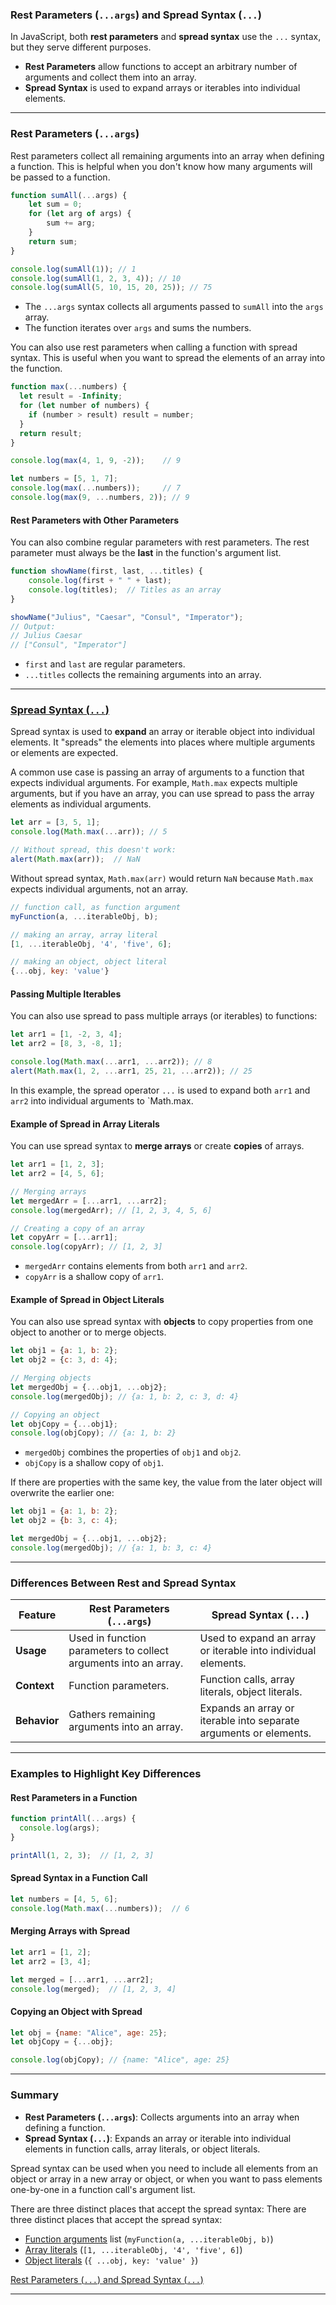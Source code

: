 

### Rest Parameters (`...args`) and Spread Syntax (`...`)

In JavaScript, both **rest parameters** and **spread syntax** use the `...` syntax, but they serve different purposes.

- **Rest Parameters** allow functions to accept an arbitrary number of arguments and collect them into an array.
- **Spread Syntax** is used to expand arrays or iterables into individual elements.

---

### Rest Parameters (`...args`)

Rest parameters collect all remaining arguments into an array when defining a function. This is helpful when you don't know how many arguments will be passed to a function.

```js
function sumAll(...args) {
	let sum = 0;
	for (let arg of args) {
		sum += arg;
	}
	return sum;
}

console.log(sumAll(1)); // 1
console.log(sumAll(1, 2, 3, 4)); // 10
console.log(sumAll(5, 10, 15, 20, 25)); // 75
```

- The `...args` syntax collects all arguments passed to `sumAll` into the `args` array.
- The function iterates over `args` and sums the numbers.


You can also use rest parameters when calling a function with spread syntax. This is useful when you want to spread the elements of an array into the function.

```js
function max(...numbers) {
  let result = -Infinity;
  for (let number of numbers) {
    if (number > result) result = number;
  }
  return result;
}

console.log(max(4, 1, 9, -2));    // 9

let numbers = [5, 1, 7];
console.log(max(...numbers));     // 7
console.log(max(9, ...numbers, 2)); // 9
```

#### Rest Parameters with Other Parameters

You can also combine regular parameters with rest parameters. The rest parameter must always be the **last** in the function's argument list.

```js
function showName(first, last, ...titles) {
	console.log(first + " " + last);
	console.log(titles);  // Titles as an array
}

showName("Julius", "Caesar", "Consul", "Imperator");
// Output:
// Julius Caesar
// ["Consul", "Imperator"]
```

- `first` and `last` are regular parameters.
- `...titles` collects the remaining arguments into an array.


---

### [Spread Syntax (`...`)](https://developer.mozilla.org/en-US/docs/Web/JavaScript/Reference/Operators/Spread_syntax)

Spread syntax is used to **expand** an array or iterable object into individual elements. It "spreads" the elements into places where multiple arguments or elements are expected.

A common use case is passing an array of arguments to a function that expects individual arguments. For example, `Math.max` expects multiple arguments, but if you have an array, you can use spread to pass the array elements as individual arguments.

```js
let arr = [3, 5, 1];
console.log(Math.max(...arr)); // 5

// Without spread, this doesn't work:
alert(Math.max(arr));  // NaN
```

Without spread syntax, `Math.max(arr)` would return `NaN` because `Math.max` expects individual arguments, not an array.

```js
// function call, as function argument
myFunction(a, ...iterableObj, b);

// making an array, array literal
[1, ...iterableObj, '4', 'five', 6];

// making an object, object literal
{...obj, key: 'value'}
```

#### Passing Multiple Iterables

You can also use spread to pass multiple arrays (or iterables) to functions:

```js
let arr1 = [1, -2, 3, 4];
let arr2 = [8, 3, -8, 1];

console.log(Math.max(...arr1, ...arr2)); // 8
alert(Math.max(1, 2, ...arr1, 25, 21, ...arr2)); // 25
```

In this example, the spread operator `...` is used to expand both `arr1` and `arr2` into individual arguments to `Math.max.

#### Example of Spread in Array Literals

You can use spread syntax to **merge arrays** or create **copies** of arrays.

```js
let arr1 = [1, 2, 3];
let arr2 = [4, 5, 6];

// Merging arrays
let mergedArr = [...arr1, ...arr2];
console.log(mergedArr); // [1, 2, 3, 4, 5, 6]

// Creating a copy of an array
let copyArr = [...arr1];
console.log(copyArr); // [1, 2, 3]
```

- `mergedArr` contains elements from both `arr1` and `arr2`.
- `copyArr` is a shallow copy of `arr1`.

#### Example of Spread in Object Literals

You can also use spread syntax with **objects** to copy properties from one object to another or to merge objects.

```js
let obj1 = {a: 1, b: 2};
let obj2 = {c: 3, d: 4};

// Merging objects
let mergedObj = {...obj1, ...obj2};
console.log(mergedObj); // {a: 1, b: 2, c: 3, d: 4}

// Copying an object
let objCopy = {...obj1};
console.log(objCopy); // {a: 1, b: 2}
```

- `mergedObj` combines the properties of `obj1` and `obj2`.
- `objCopy` is a shallow copy of `obj1`.

If there are properties with the same key, the value from the later object will overwrite the earlier one:

```js
let obj1 = {a: 1, b: 2};
let obj2 = {b: 3, c: 4};

let mergedObj = {...obj1, ...obj2};
console.log(mergedObj); // {a: 1, b: 3, c: 4}
```

---

### Differences Between Rest and Spread Syntax

|Feature|Rest Parameters (`...args`)|Spread Syntax (`...`)|
|---|---|---|
|**Usage**|Used in function parameters to collect arguments into an array.|Used to expand an array or iterable into individual elements.|
|**Context**|Function parameters.|Function calls, array literals, object literals.|
|**Behavior**|Gathers remaining arguments into an array.|Expands an array or iterable into separate arguments or elements.|

---

### Examples to Highlight Key Differences

#### Rest Parameters in a Function

```js
function printAll(...args) {
  console.log(args);
}

printAll(1, 2, 3);  // [1, 2, 3]
```

#### Spread Syntax in a Function Call

```js
let numbers = [4, 5, 6];
console.log(Math.max(...numbers));  // 6
```

#### Merging Arrays with Spread

```js
let arr1 = [1, 2];
let arr2 = [3, 4];

let merged = [...arr1, ...arr2];
console.log(merged);  // [1, 2, 3, 4]
```

#### Copying an Object with Spread

```js
let obj = {name: "Alice", age: 25};
let objCopy = {...obj};

console.log(objCopy); // {name: "Alice", age: 25}
```

---

### Summary

- **Rest Parameters (`...args`)**: Collects arguments into an array when defining a function.
- **Spread Syntax (`...`)**: Expands an array or iterable into individual elements in function calls, array literals, or object literals.

Spread syntax can be used when you need to include all elements from an object or array in a new array or object, or when you want to pass elements one-by-one in a function call's argument list.

There are three distinct places that accept the spread syntax:
There are three distinct places that accept the spread syntax:

- [Function arguments](https://developer.mozilla.org/en-US/docs/Web/JavaScript/Reference/Operators/Spread_syntax#spread_in_function_calls) list (`myFunction(a, ...iterableObj, b)`)
- [Array literals](https://developer.mozilla.org/en-US/docs/Web/JavaScript/Reference/Operators/Spread_syntax#spread_in_array_literals) (`[1, ...iterableObj, '4', 'five', 6]`)
- [Object literals](https://developer.mozilla.org/en-US/docs/Web/JavaScript/Reference/Operators/Spread_syntax#spread_in_object_literals) (`{ ...obj, key: 'value' }`)


[Rest Parameters (`...`) and Spread Syntax (`...`)](https://javascript.info/rest-parameters-spread)

---

